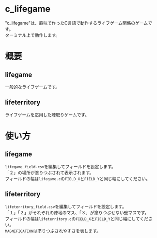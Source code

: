 # c_lifegame

"c_lifegame"は、趣味で作ったC言語で動作するライフゲーム関係のゲームです。  
ターミナル上で動作します。

# 概要

## lifegame

一般的なライフゲームです。

## lifeterritory

ライフゲームを応用した陣取りゲームです。

# 使い方

## lifegame

`lifegame_field.csv`を編集してフィールドを設定します。  
「２」の場所が塗りつぶされて表示されます。  
フィールドの幅は`lifegame.c`の`FIELD_X`と`FIELD_Y`と同じ幅にしてください。

## lifeterritory

`lifeterritory_field.csv`を編集してフィールドを設定します。  
「１」「２」がそれぞれの陣地のマス、「３」が塗りつぶせない壁マスです。  
フィールドの幅は`lifeterritory.c`の`FIELD_X`と`FIELD_Y`と同じ幅にしてください。  
`MAGNIFICATION`は塗りつぶされやすさを表します。